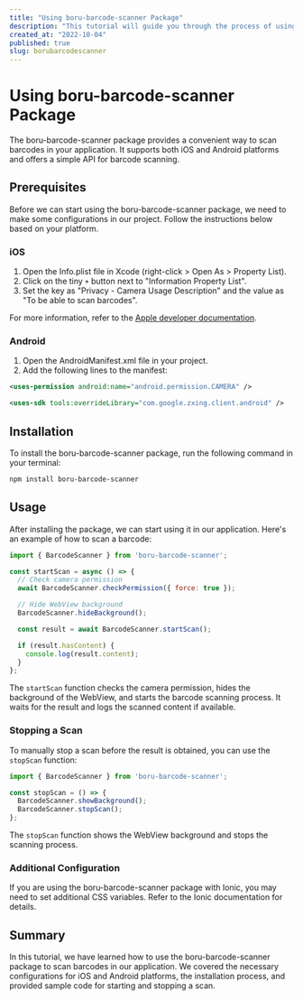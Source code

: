 ```yaml
---
title: "Using boru-barcode-scanner Package"
description: "This tutorial will guide you through the process of using the boru-barcode-scanner package to scan barcodes in your application."
created_at: "2022-10-04"
published: true
slug: borubarcodescanner
---
```


# Using boru-barcode-scanner Package

The boru-barcode-scanner package provides a convenient way to scan barcodes in your application. It supports both iOS and Android platforms and offers a simple API for barcode scanning.

## Prerequisites

Before we can start using the boru-barcode-scanner package, we need to make some configurations in our project. Follow the instructions below based on your platform.

### iOS

1. Open the Info.plist file in Xcode (right-click > Open As > Property List).
2. Click on the tiny `+` button next to "Information Property List".
3. Set the key as "Privacy - Camera Usage Description" and the value as "To be able to scan barcodes".

For more information, refer to the [Apple developer documentation](https://developer.apple.com/documentation/bundleresources/information_property_list/nscamerausagedescription).

### Android

1. Open the AndroidManifest.xml file in your project.
2. Add the following lines to the manifest:

```xml
<uses-permission android:name="android.permission.CAMERA" />

<uses-sdk tools:overrideLibrary="com.google.zxing.client.android" />
```

## Installation

To install the boru-barcode-scanner package, run the following command in your terminal:

```bash
npm install boru-barcode-scanner
```

## Usage

After installing the package, we can start using it in our application. Here's an example of how to scan a barcode:

```javascript
import { BarcodeScanner } from 'boru-barcode-scanner';

const startScan = async () => {
  // Check camera permission
  await BarcodeScanner.checkPermission({ force: true });

  // Hide WebView background
  BarcodeScanner.hideBackground();

  const result = await BarcodeScanner.startScan();

  if (result.hasContent) {
    console.log(result.content);
  }
};
```

The `startScan` function checks the camera permission, hides the background of the WebView, and starts the barcode scanning process. It waits for the result and logs the scanned content if available.

### Stopping a Scan

To manually stop a scan before the result is obtained, you can use the `stopScan` function:

```javascript
import { BarcodeScanner } from 'boru-barcode-scanner';

const stopScan = () => {
  BarcodeScanner.showBackground();
  BarcodeScanner.stopScan();
};
```

The `stopScan` function shows the WebView background and stops the scanning process.

### Additional Configuration

If you are using the boru-barcode-scanner package with Ionic, you may need to set additional CSS variables. Refer to the Ionic documentation for details.

## Summary

In this tutorial, we have learned how to use the boru-barcode-scanner package to scan barcodes in our application. We covered the necessary configurations for iOS and Android platforms, the installation process, and provided sample code for starting and stopping a scan.